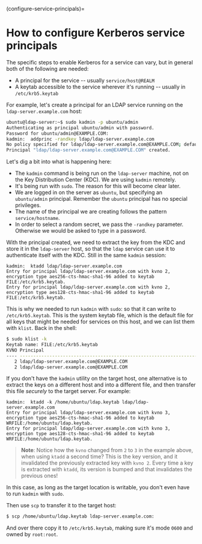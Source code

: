 (configure-service-principals)=
# How to configure Kerberos service principals


The specific steps to enable Kerberos for a service can vary, but in general both of the following are needed:

- A principal for the service -- usually `service/host@REALM`
- A keytab accessible to the service wherever it's running -- usually in `/etc/krb5.keytab`

For example, let's create a principal for an LDAP service running on the `ldap-server.example.com` host:

```bash
ubuntu@ldap-server:~$ sudo kadmin -p ubuntu/admin
Authenticating as principal ubuntu/admin with password.
Password for ubuntu/admin@EXAMPLE.COM:
kadmin:  addprinc -randkey ldap/ldap-server.example.com
No policy specified for ldap/ldap-server.example.com@EXAMPLE.COM; defaulting to no policy
Principal "ldap/ldap-server.example.com@EXAMPLE.COM" created.
```

Let's dig a bit into what is happening here:
- The `kadmin` command is being run on the `ldap-server` machine, not on the Key Distribution Center (KDC). We are using `kadmin` remotely.
- It's being run with `sudo`. The reason for this will become clear later.
- We are logged in on the server as `ubuntu`, but specifying an `ubuntu/admin` principal. Remember the `ubuntu` principal has no special privileges.
- The name of the principal we are creating follows the pattern `service/hostname`.
- In order to select a random secret, we pass the `-randkey` parameter. Otherwise we would be asked to type in a password.

With the principal created, we need to extract the key from the KDC and store it in the `ldap-server` host, so that the `ldap` service can use it to authenticate itself with the KDC. Still in the same `kadmin` session:

```text
kadmin:  ktadd ldap/ldap-server.example.com
Entry for principal ldap/ldap-server.example.com with kvno 2, encryption type aes256-cts-hmac-sha1-96 added to keytab FILE:/etc/krb5.keytab.
Entry for principal ldap/ldap-server.example.com with kvno 2, encryption type aes128-cts-hmac-sha1-96 added to keytab FILE:/etc/krb5.keytab.
```

This is why we needed to run `kadmin` with `sudo`: so that it can write to `/etc/krb5.keytab`. This is the system keytab file, which is the default file for all keys that might be needed for services on this host, and we can list them with `klist`. Back in the shell:

```bash
$ sudo klist -k
Keytab name: FILE:/etc/krb5.keytab
KVNO Principal
---- --------------------------------------------------------------------------
   2 ldap/ldap-server.example.com@EXAMPLE.COM
   2 ldap/ldap-server.example.com@EXAMPLE.COM
```

If you don't have the `kadmin` utility on the target host, one alternative is to extract the keys on a different host and into a different file, and then transfer this file *securely* to the target server. For example:

```text
kadmin:  ktadd -k /home/ubuntu/ldap.keytab ldap/ldap-server.example.com
Entry for principal ldap/ldap-server.example.com with kvno 3, encryption type aes256-cts-hmac-sha1-96 added to keytab WRFILE:/home/ubuntu/ldap.keytab.
Entry for principal ldap/ldap-server.example.com with kvno 3, encryption type aes128-cts-hmac-sha1-96 added to keytab WRFILE:/home/ubuntu/ldap.keytab.
````

> **Note**:
> Notice how the `kvno` changed from `2` to `3` in the example above, when using `ktadd` a second time? This is the key version, and it invalidated the previously extracted key with `kvno 2`. Every time a key is extracted with `ktadd`, its version is bumped and that invalidates the previous ones!

In this case, as long as the target location is writable, you don't even have to run `kadmin` with `sudo`.

Then use `scp` to transfer it to the target host:

```bash
$ scp /home/ubuntu/ldap.keytab ldap-server.example.com:
```

And over there copy it to `/etc/krb5.keytab`, making sure it's mode `0600` and owned by `root:root`.
